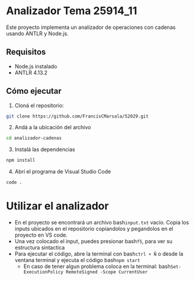 # Analizador Tema 25914_11

Este proyecto implementa un analizador de operaciones con cadenas usando ANTLR y Node.js.

## Requisitos

- Node.js instalado
- ANTLR 4.13.2

## Cómo ejecutar

1. Cloná el repositorio:

```bash
git clone https://github.com/FrancisCMarsala/52029.git
```

2. Andá a la ubicación del archivo

```bash
cd analizador-cadenas
```

3. Instalá las dependencias

```bash
npm install
```

4. Abrí el programa de Visual Studio Code

```bash
code .
```

# Utilizar el analizador

- En el proyecto se encontrará un archivo bash``` input.txt ``` vacío. Copia los inputs ubicados en el repositorio copiandolos y pegandolos en el proyecto en VS code.
- Una vez colocado el input, puedes presionar bash``` f5 ```, para ver su estructura sintactica
- Para ejecutar el código, abre la terminal con bash``` ctrl + Ñ ``` o desde la ventana terminal y ejecuta el código bash``` npm start ```
  - En caso de tener algun problema coloca en la terminal: bash``` Set-ExecutionPolicy RemoteSigned -Scope CurrentUser ```
